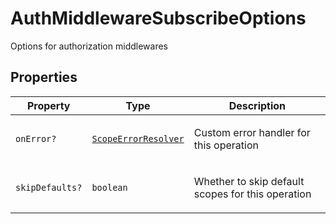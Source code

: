 # AuthMiddlewareSubscribeOptions

Options for authorization middlewares

## Properties

<table>
<thead>
<tr>
<th>Property</th>
<th>Type</th>
<th>Description</th>
</tr>
</thead>
<tbody>
<tr>
<td>

<a id="onerror"></a> `onError?`

</td>
<td>

[`ScopeErrorResolver`](../type-aliases/ScopeErrorResolver.md)

</td>
<td>

Custom error handler for this operation

</td>
</tr>
<tr>
<td>

<a id="skipdefaults"></a> `skipDefaults?`

</td>
<td>

`boolean`

</td>
<td>

Whether to skip default scopes for this operation

</td>
</tr>
</tbody>
</table>
